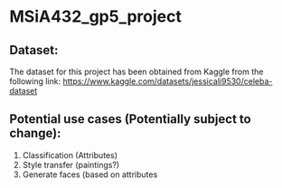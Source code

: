 # MSiA432_gp5_project

## Dataset:

The dataset for this project has been obtained from Kaggle from the following link: https://www.kaggle.com/datasets/jessicali9530/celeba-dataset

## Potential use cases (Potentially subject to change):

1. Classification (Attributes)
2. Style transfer (paintings?)
3. Generate faces (based on attributes
